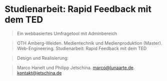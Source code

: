 # Studienarbeit: Rapid Feedback mit dem TED
>Ein webbasiertes Umfragetool mit Adminbereich


>OTH Amberg-Weiden. 
>Medientechnik und Medienproduktion (Master). 
>Web-Engineering. 
>Studienarbeit: Rapid Feedback mit dem TED


>Design und Realisierung:  

>Marco Hanelt und Philipp Jetschina. 
>marco@lunaarte.de. 
>kontakt@jetschina.de